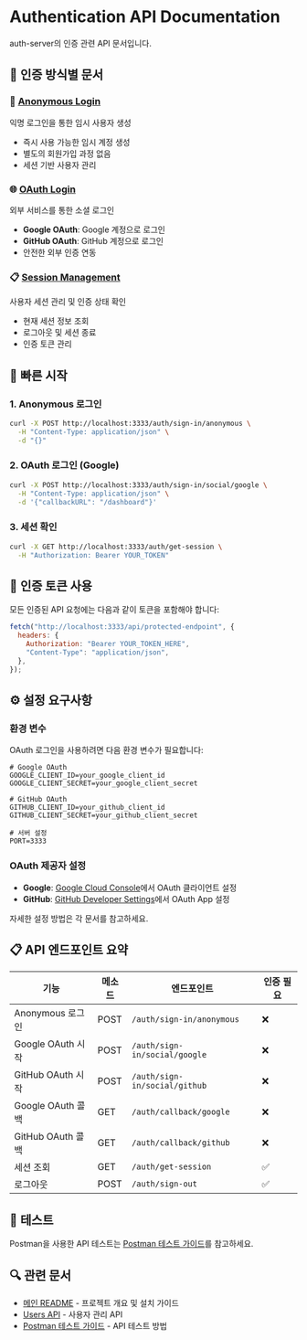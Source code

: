 # Authentication API Documentation

auth-server의 인증 관련 API 문서입니다.

## 📂 인증 방식별 문서

### 🔐 [Anonymous Login](./anonymous.md)

익명 로그인을 통한 임시 사용자 생성

- 즉시 사용 가능한 임시 계정 생성
- 별도의 회원가입 과정 없음
- 세션 기반 사용자 관리

### 🌐 [OAuth Login](./oauth.md)

외부 서비스를 통한 소셜 로그인

- **Google OAuth**: Google 계정으로 로그인
- **GitHub OAuth**: GitHub 계정으로 로그인
- 안전한 외부 인증 연동

### 📋 [Session Management](./session.md)

사용자 세션 관리 및 인증 상태 확인

- 현재 세션 정보 조회
- 로그아웃 및 세션 종료
- 인증 토큰 관리

## 🚀 빠른 시작

### 1. Anonymous 로그인

```bash
curl -X POST http://localhost:3333/auth/sign-in/anonymous \
  -H "Content-Type: application/json" \
  -d "{}"
```

### 2. OAuth 로그인 (Google)

```bash
curl -X POST http://localhost:3333/auth/sign-in/social/google \
  -H "Content-Type: application/json" \
  -d '{"callbackURL": "/dashboard"}'
```

### 3. 세션 확인

```bash
curl -X GET http://localhost:3333/auth/get-session \
  -H "Authorization: Bearer YOUR_TOKEN"
```

## 🔑 인증 토큰 사용

모든 인증된 API 요청에는 다음과 같이 토큰을 포함해야 합니다:

```javascript
fetch("http://localhost:3333/api/protected-endpoint", {
  headers: {
    Authorization: "Bearer YOUR_TOKEN_HERE",
    "Content-Type": "application/json",
  },
});
```

## ⚙️ 설정 요구사항

### 환경 변수

OAuth 로그인을 사용하려면 다음 환경 변수가 필요합니다:

```env
# Google OAuth
GOOGLE_CLIENT_ID=your_google_client_id
GOOGLE_CLIENT_SECRET=your_google_client_secret

# GitHub OAuth
GITHUB_CLIENT_ID=your_github_client_id
GITHUB_CLIENT_SECRET=your_github_client_secret

# 서버 설정
PORT=3333
```

### OAuth 제공자 설정

- **Google**: [Google Cloud Console](https://console.cloud.google.com/)에서 OAuth 클라이언트 설정
- **GitHub**: [GitHub Developer Settings](https://github.com/settings/developers)에서 OAuth App 설정

자세한 설정 방법은 각 문서를 참고하세요.

## 📋 API 엔드포인트 요약

| 기능              | 메소드 | 엔드포인트                    | 인증 필요 |
| ----------------- | ------ | ----------------------------- | --------- |
| Anonymous 로그인  | POST   | `/auth/sign-in/anonymous`     | ❌        |
| Google OAuth 시작 | POST   | `/auth/sign-in/social/google` | ❌        |
| GitHub OAuth 시작 | POST   | `/auth/sign-in/social/github` | ❌        |
| Google OAuth 콜백 | GET    | `/auth/callback/google`       | ❌        |
| GitHub OAuth 콜백 | GET    | `/auth/callback/github`       | ❌        |
| 세션 조회         | GET    | `/auth/get-session`           | ✅        |
| 로그아웃          | POST   | `/auth/sign-out`              | ✅        |

## 🧪 테스트

Postman을 사용한 API 테스트는 [Postman 테스트 가이드](../../postman.md)를 참고하세요.

## 🔍 관련 문서

- [메인 README](../../../README.md) - 프로젝트 개요 및 설치 가이드
- [Users API](../users.md) - 사용자 관리 API
- [Postman 테스트 가이드](../../postman.md) - API 테스트 방법

